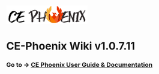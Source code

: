 ![](https://github.com/heatherbellho/CE-Phoenix-Wiki/blob/master/images/store_logo_brand.png)
# CE-Phoenix Wiki v1.0.7.11
### Go to → [CE Phoenix User Guide &amp; Documentation](https://github.com/heatherbellho/CE-Phoenix-Wiki/wiki)
